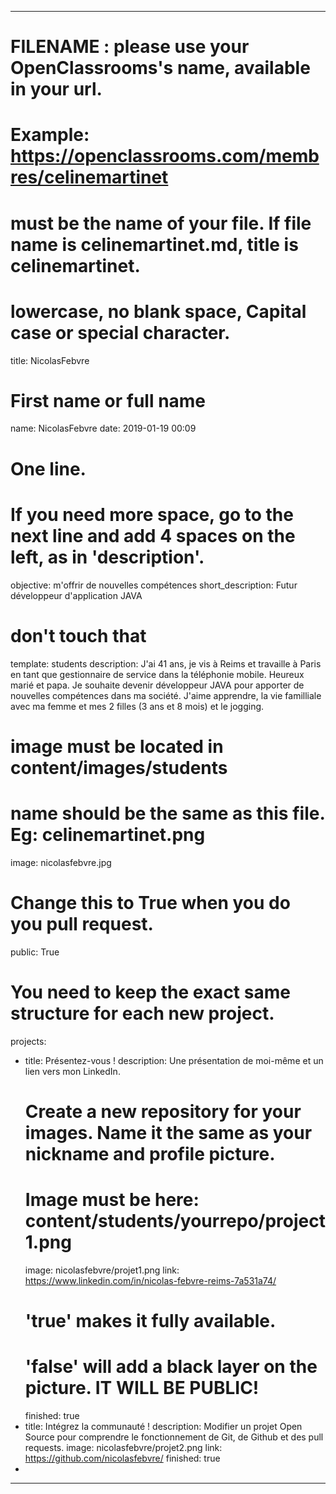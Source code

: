 ﻿---

# FILENAME : please use your OpenClassrooms's name, available in your url.
# Example: https://openclassrooms.com/membres/celinemartinet
# must be the name of your file. If file name is celinemartinet.md, title is celinemartinet.
# lowercase, no blank space, Capital case or special character.
title: NicolasFebvre

# First name or full name
name: NicolasFebvre
date: 2019-01-19 00:09

# One line.
# If you need more space, go to the next line and add 4 spaces on the left, as in 'description'.
objective: m'offrir de nouvelles compétences
short_description: Futur développeur d'application JAVA
# don't touch that
template: students
description:
    J'ai 41 ans, je vis à Reims et travaille à Paris en tant que gestionnaire de service dans la téléphonie mobile. Heureux marié et         papa. Je souhaite devenir développeur JAVA pour apporter de nouvelles compétences dans ma société. J'aime apprendre, la vie             familliale avec ma femme et mes 2 filles (3 ans et 8 mois) et le jogging.

# image must be located in content/images/students
# name should be the same as this file. Eg: celinemartinet.png
image: nicolasfebvre.jpg

# Change this to True when you do you pull request.
public: True

# You need to keep the exact same structure for each new project.
projects:
  - title: Présentez-vous !
    description: Une présentation de moi-même et un lien vers mon LinkedIn.
    # Create a new repository for your images. Name it the same as your nickname and profile picture.
    # Image must be here: content/students/yourrepo/project1.png
    image: nicolasfebvre/projet1.png
    link: https://www.linkedin.com/in/nicolas-febvre-reims-7a531a74/
    # 'true' makes it fully available.
    # 'false' will add a black layer on the picture. IT WILL BE PUBLIC!
    finished: true
  - title: Intégrez la communauté !
    description: Modifier un projet Open Source pour comprendre le fonctionnement de Git, de Github et des pull requests. 
    image: nicolasfebvre/projet2.png
    link: https://github.com/nicolasfebvre/
    finished: true
  - 
---
